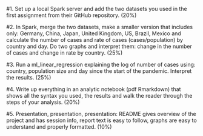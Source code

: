 #1. Set up a local Spark server and add the two datasets you used in the first assignment from their GitHub repository. (20%)

#2. In Spark, merge the two datasets, make a smaller version that includes only: Germany, China, Japan, United Kingdom, US, Brazil, Mexico and calculate the number of cases and rate of cases (cases/population) by country and day. Do two graphs and interpret them: change in the number of cases and change in rate by country. (25%)

#3. Run a ml_linear_regression explaining the log of number of cases using: country, population size and day since the start of the pandemic. Interpret the results. (25%)

#4. Write up everything in an analytic notebook (pdf Rmarkdown) that shows all the syntax you used, the results and walk the reader through the steps of your analysis. (20%)

#5. Presentation, presentation, presentation: README gives overview of the project and has session info, report text is easy to follow, graphs are easy to understand and properly formatted. (10%)
